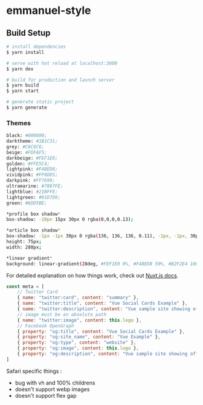 # emmanuel-style

## Build Setup

```bash
# install dependencies
$ yarn install

# serve with hot reload at localhost:3000
$ yarn dev

# build for production and launch server
$ yarn build
$ yarn start

# generate static project
$ yarn generate
```

### Themes

```bash
black: #000000;
darktheme: #1B1C31;
grey: #C6C6C6;
beige: #FDFAF5;
darkbeige: #FEF1E0;
golden: #FFE5C4;
lightpink: #F4BED8;
vividpink: #FF8DD5;
darkpink: #FF7699;
ultramarine: #7887FE;
lightblue: #21BFFE;
lightgreen: #91D7D9;
green: #6DD5BE;

*profile box shadow*
box-shadow: -10px 15px 30px 0 rgba(0,0,0,0.13);

*article box shadow*
box-shadow: -1px -1px 30px 0 rgba(136, 136, 136, 0.11), -1px, -1px, 30px, 0 rgba(49,49,49,0.9);
height: 75px;
width: 280px;

*linear gradient*
background: linear-gradient(28deg, #FEF1E0 0%, #F4BED8 50%, #B2F2E4 100%);
```

For detailed explanation on how things work, check out [Nuxt.js docs](https://nuxtjs.org).

```js
const meta = [
    // Twitter Card
    { name: "twitter:card", content: "summary" },
    { name: "twitter:title", content: "Vue Social Cards Example" },
    { name: "twitter:description", content: "Vue sample site showing off Twitter and Facebook Cards." },
    // image must be an absolute path
    { name: "twitter:image", content: this.logo },
    // Facebook OpenGraph
    { property: "og:title", content: "Vue Social Cards Example" },
    { property: "og:site_name", content: "Vue Example" },
    { property: "og:type", content: "website" },
    { property: "og:image", content: this.logo },
    { property: "og:description", content: "Vue sample site showing off Twitter and Facebook Cards." }
]
```

Safari specific things :

-   bug with vh and 100% childrens
-   doesn't support webp images
-   doesn't support flex gap
